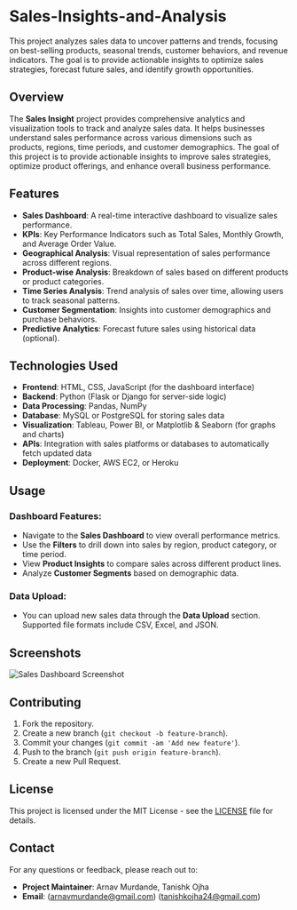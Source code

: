 # Sales-Insights-and-Analysis
This project analyzes sales data to uncover patterns and trends, focusing on best-selling products, seasonal trends, customer behaviors, and revenue indicators. The goal is to provide actionable insights to optimize sales strategies, forecast future sales, and identify growth opportunities.

## Overview
The **Sales Insight** project provides comprehensive analytics and visualization tools to track and analyze sales data. It helps businesses understand sales performance across various dimensions such as products, regions, time periods, and customer demographics. The goal of this project is to provide actionable insights to improve sales strategies, optimize product offerings, and enhance overall business performance.

## Features
- **Sales Dashboard**: A real-time interactive dashboard to visualize sales performance.
- **KPIs**: Key Performance Indicators such as Total Sales, Monthly Growth, and Average Order Value.
- **Geographical Analysis**: Visual representation of sales performance across different regions.
- **Product-wise Analysis**: Breakdown of sales based on different products or product categories.
- **Time Series Analysis**: Trend analysis of sales over time, allowing users to track seasonal patterns.
- **Customer Segmentation**: Insights into customer demographics and purchase behaviors.
- **Predictive Analytics**: Forecast future sales using historical data (optional).

## Technologies Used
- **Frontend**: HTML, CSS, JavaScript (for the dashboard interface)
- **Backend**: Python (Flask or Django for server-side logic)
- **Data Processing**: Pandas, NumPy
- **Database**: MySQL or PostgreSQL for storing sales data
- **Visualization**: Tableau, Power BI, or Matplotlib & Seaborn (for graphs and charts)
- **APIs**: Integration with sales platforms or databases to automatically fetch updated data
- **Deployment**: Docker, AWS EC2, or Heroku


## Usage

### Dashboard Features:
- Navigate to the **Sales Dashboard** to view overall performance metrics.
- Use the **Filters** to drill down into sales by region, product category, or time period.
- View **Product Insights** to compare sales across different product lines.
- Analyze **Customer Segments** based on demographic data.

### Data Upload:
- You can upload new sales data through the **Data Upload** section. Supported file formats include CSV, Excel, and JSON.

## Screenshots
![Sales Dashboard Screenshot](link-to-screenshot)

## Contributing
1. Fork the repository.
2. Create a new branch (`git checkout -b feature-branch`).
3. Commit your changes (`git commit -am 'Add new feature'`).
4. Push to the branch (`git push origin feature-branch`).
5. Create a new Pull Request.

## License
This project is licensed under the MIT License - see the [LICENSE](LICENSE) file for details.

## Contact
For any questions or feedback, please reach out to:

- **Project Maintainer**: Arnav Murdande, Tanishk Ojha
- **Email**: (arnavmurdande@gmail.com)
             (tanishkojha24@gmail.com)  
